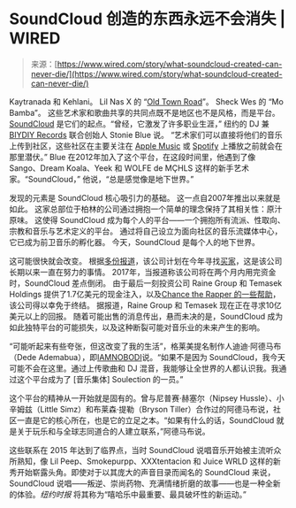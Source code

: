 <!--yml

类别：未分类

日期：2024-05-27 14:49:22

-->

# SoundCloud 创造的东西永远不会消失 | WIRED

> 来源：[https://www.wired.com/story/what-soundcloud-created-can-never-die/](https://www.wired.com/story/what-soundcloud-created-can-never-die/)

Kaytranada 和 Kehlani。 Lil Nas X 的 “[Old Town Road](https://www.wired.com/story/lil-nas-x-old-town-road-song-of-2019/)”。 Sheck Wes 的 “Mo Bamba”。 这些艺术家和歌曲共享的共同点既不是地区也不是风格，而是平台。 [SoundCloud](https://www.wired.com/2016/03/soundclouds-new-venture-mixes-social-network-music-service/) 是它们的起点。“曾经，它激发了许多职业生涯，” 纽约的 DJ 兼 [BIYDIY Records](http://www.biydiy.online/) 联合创始人 Stonie Blue 说。 “艺术家们可以直接将他们的音乐上传到社区，这些社区在主要关注在 [Apple Music](https://www.wired.com/tag/apple-music/) 或 [Spotify](https://www.wired.com/tag/spotify/) 上播放之前就会在那里潜伏。” Blue 在2012年加入了这个平台，在这段时间里，他遇到了像 Sango、Dream Koala、Yeek 和 WOLFE de MÇHLS 这样的新手艺术家。“SoundCloud，” 他说，“总是感觉像是地下世界。”

发现的元素是 SoundCloud 核心吸引力的基础。 这一点自2007年推出以来就是如此。 这家总部位于柏林的公司通过拥抱一个简单的理念保持了其相关性：原汁原味。 这使得 SoundCloud 成为每个人的平台——一个拥抱所有流派、性取向、宗教和音乐与艺术定义的平台。 通过将自己设立为面向社区的音乐流媒体中心，它已成为前卫音乐的孵化器。 今天，SoundCloud 是每个人的地下世界。

这可能很快就会改变。 根据[多份报道](https://news.sky.com/story/music-streaming-service-soundcloud-tunes-up-for-sale-13043602)，该公司计划在今年寻找[买家](https://www.billboard.com/business/streaming/soundcloud-preparing-to-sell-1235578246/https://www.billboard.com/business/streaming/soundcloud-preparing-to-sell-1235578246/)，这是该公司长期以来一直在努力的事情。 2017年，当报道称该公司将在两个月内用完资金时，SoundCloud 差点倒闭。 由于最后一刻投资公司 Raine Group 和 Temasek Holdings 提供了1.7亿美元的现金注入，以及[Chance the Rapper 的一些帮助](https://www.vulture.com/2017/07/chance-the-rapper-soundcloud.html)，该公司得以幸免于终结。 据报道，Raine Group 和 Temasek 现在正在寻求10亿美元以上的回报。 随着可能出售的消息传出，悬而未决的是，SoundCloud 成为如此独特平台的可能损失，以及这种断裂可能对音乐业的未来产生的影响。

“可能听起来有些夸张，但这改变了我的生活”，格莱美提名制作人迪迪·阿德马布（Dede Ademabua），即[IAMNOBODI](https://soundcloud.com/iamnobodi)说。“如果不是因为 SoundCloud，我今天可能不会在这里。通过上传歌曲和 DJ 混音，我能够让全世界的人都认识我。我通过这个平台成为了 [音乐集体] Soulection 的一员。”

这个平台的精神从一开始就是固有的。曾与尼普赛·赫塞尔（Nipsey Hussle）、小辛姆兹（Little Simz）和布莱森·提勒（Bryson Tiller）合作过的阿德马布说，社区一直是它的核心所在，也是它的立足之本。“如果有什么的话，SoundCloud 就是关于玩乐和与全球志同道合的人建立联系，”阿德马布说。

这些联系在 2015 年达到了临界点，当时 SoundCloud 说唱音乐开始被主流听众所熟知，像 Lil Peep、Smokepurpp、XXXtentacion 和 Juice WRLD 这样的新秀开始崭露头角。即使对于以其庞大的声音目录而闻名的 SoundCloud 来说，SoundCloud 说唱——叛逆、崇尚药物、充满情绪折磨的故事——也是一种全新的体验。*纽约时报* 将其称为“嘻哈乐中最重要、最具破坏性的新运动。”
